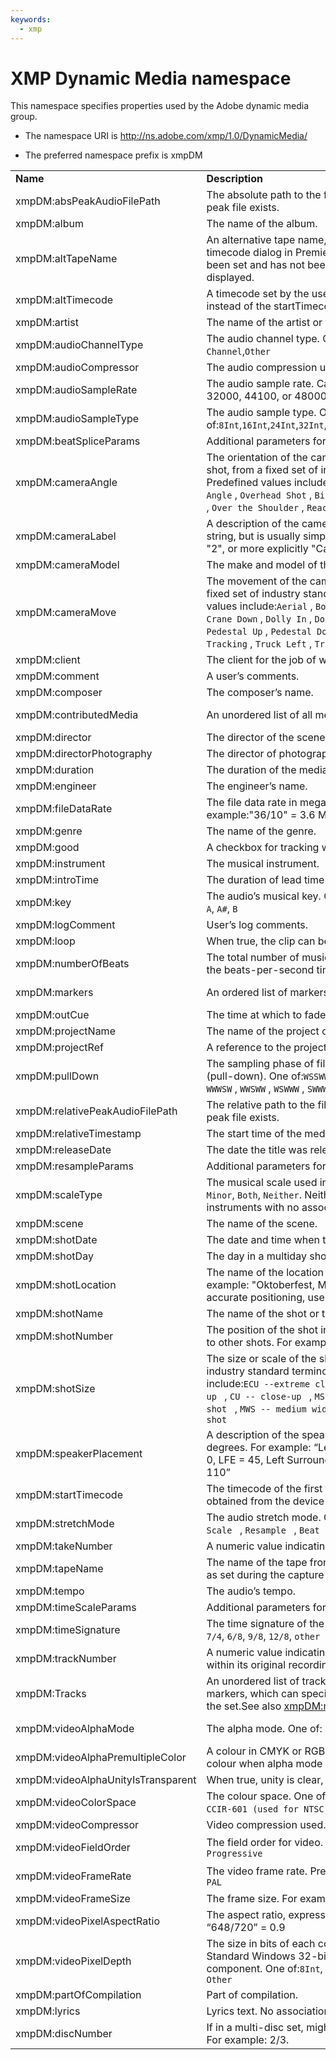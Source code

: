 ```yaml
---
keywords:
  - xmp
---
```


# XMP Dynamic Media namespace

This namespace specifies properties used by the Adobe dynamic media group.

- The namespace URI is http://ns.adobe.com/xmp/1.0/DynamicMedia/

- The preferred namespace prefix is xmpDM

|    |           |    |
|----|-----------|----|
|**Name**|**Description**|**Type**|
|xmpDM:absPeakAudioFilePath|The absolute path to the file’s peak audio file. If empty, no peak file exists.  |[URI](./XMPDataTypes/CoreProperties.md#uri)|
|xmpDM:album|The name of the album.  |[Text](./XMPDataTypes/CoreProperties.md#text)|
|xmpDM:altTapeName|An alternative tape name, set via the project window or timecode dialog in Premiere. If an alternative name has been set and has not been reverted, that name is displayed.  |[Text](./XMPDataTypes/CoreProperties.md#text)|
|xmpDM:altTimecode|A timecode set by the user. When specified, it is used instead of the startTimecode.  |[Timecode](./XMPDataTypes/Timecode.md)|
|xmpDM:artist|The name of the artist or artists.  |[Text](./XMPDataTypes/CoreProperties.md#text)|
|xmpDM:audioChannelType|The audio channel type. One of:`Mono`,`Stereo`,`5.1`,`7.1`,`16 Channel`,`Other`|Closed Choice of [Text](./XMPDataTypes/CoreProperties.md#text)|
|xmpDM:audioCompressor|The audio compression used. For example, MP3.  |[Text](./XMPDataTypes/CoreProperties.md#text)|
|xmpDM:audioSampleRate|The audio sample rate. Can be any value, but commonly 32000, 44100, or 48000.  |[Integer](./XMPDataTypes/CoreProperties.md#integer)|
|xmpDM:audioSampleType|The audio sample type. One of:`8Int`,`16Int`,`24Int`,`32Int`,`32Float`,`Compressed`,`Packed`,`Other`|Closed Choice of [Text](./XMPDataTypes/CoreProperties.md#text)|
|xmpDM:beatSpliceParams|Additional parameters for Beat Splice stretch mode.  |[beatSpliceStretch](./XMPDataTypes/beatSpliceStretch.md)|
|xmpDM:cameraAngle|The orientation of the camera to the subject in a static shot, from a fixed set of industry standard terminology. Predefined values include: `Low Angle` , `Eye Level` , `High Angle` , `Overhead Shot` , `Birds Eye Shot` , `Dutch Angle` , `POV` , `Over the Shoulder` , `Reaction Shot`  |Open Choice of [Text](./XMPDataTypes/CoreProperties.md#text)|
|xmpDM:cameraLabel|A description of the camera used for a shoot. Can be any string, but is usually simply a number, for example "1", "2", or more explicitly "Camera 1"  |[Text](./XMPDataTypes/CoreProperties.md#text)|
|xmpDM:cameraModel|The make and model of the camera used for a shoot.  |[Text](./XMPDataTypes/CoreProperties.md#text)|
|xmpDM:cameraMove|The movement of the camera during the shot, from a fixed set of industry standard terminology. Predefined values include:`Aerial` , `Boom Up` , `Boom Down` , `Crane Up` , `Crane Down` , `Dolly In` , `Dolly Out` , `Pan Left` , `Pan Right` , `Pedestal Up` , `Pedestal Down` , `Tilt Up` , `Tilt Down` , `Tracking` , `Truck Left` , `Truck Right` , `Zoom In` , `Zoom Out`|Open Choice of [Text](./XMPDataTypes/CoreProperties.md#text)|
|xmpDM:client|The client for the job of which this shot or take is a part.  |[Text](./XMPDataTypes/CoreProperties.md#text)|
|xmpDM:comment|A user’s comments.  |[Text](./XMPDataTypes/CoreProperties.md#text)|
|xmpDM:composer|The composer’s name.  |[Text](./XMPDataTypes/CoreProperties.md#text)|
|xmpDM:contributedMedia|An unordered list of all media used to create this media.  |Unordered array of [Media](./XMPDataTypes/Media.md)|
|xmpDM:director|The director of the scene.  |[Text](./XMPDataTypes/CoreProperties.md#text)|
|xmpDM:directorPhotography|The director of photography for the scene.  |[Text](./XMPDataTypes/CoreProperties.md#text)|
|xmpDM:duration|The duration of the media file.  |[Time](./XMPDataTypes/Time.md)|
|xmpDM:engineer|The engineer’s name.  |[Text](./XMPDataTypes/CoreProperties.md#text)|
|xmpDM:fileDataRate|The file data rate in megabytes per second. For example:"36/10" = 3.6 MB/sec  |[Rational](./XMPDataTypes/CoreProperties.md#rational)|
|xmpDM:genre|The name of the genre.  |[Text](./XMPDataTypes/CoreProperties.md#text)|
|xmpDM:good|A checkbox for tracking whether a shot is a keeper.  |[Boolean](./XMPDataTypes/CoreProperties.md#boolean)|
|xmpDM:instrument|The musical instrument.  |[Text](./XMPDataTypes/CoreProperties.md#text)|
|xmpDM:introTime|The duration of lead time for queuing music.  |[Time](./XMPDataTypes/Time.md)|
|xmpDM:key|The audio’s musical key. One of:`C`, `C#`, `D`, `D#`, `E`, `F`, `F#`, `G`, `G#`, `A`, `A#`, `B`  |Closed Choice of [Text](./XMPDataTypes/CoreProperties.md#text)|
|xmpDM:logComment|User’s log comments.  |[Text](./XMPDataTypes/CoreProperties.md#text)|
|xmpDM:loop|When true, the clip can be looped seamlessly.  |[Boolean](./XMPDataTypes/CoreProperties.md#boolean)|
|xmpDM:numberOfBeats|The total number of musical beats in a clip; for example, the beats-per-second times the duration in seconds.  |[Real](./XMPDataTypes/CoreProperties.md#real)|
|xmpDM:markers|An ordered list of markers. See also [xmpDM:Tracks](./XMPDataTypes/Track.md).  |Ordered array of [Marker](./XMPDataTypes/Marker.md)|
|xmpDM:outCue|The time at which to fade out.  |[Time](./XMPDataTypes/Time.md)|
|xmpDM:projectName|The name of the project of which this file is a part.  |[Text](./XMPDataTypes/CoreProperties.md#text)|
|xmpDM:projectRef|A reference to the project of which this file is a part.  |[ProjectLink](./XMPDataTypes/ProjectLink.md)|
|xmpDM:pullDown|The sampling phase of film to be converted to video (pull-down). One of:`WSSWW` , `SSWWW` , `SWWWS` , `WWWSS` , `WWSSW` , `WWWSW` , `WWSWW` , `WSWWW` , `SWWWW` , `WWWWS`  |Closed Choice of [Text](./XMPDataTypes/CoreProperties.md#text)|
|xmpDM:relativePeakAudioFilePath|The relative path to the file’s peak audio file. If empty, no peak file exists.  |[URI](./XMPDataTypes/CoreProperties.md#uri)|
|xmpDM:relativeTimestamp|The start time of the media inside the audio project.  |[Time](./XMPDataTypes/Time.md)|
|xmpDM:releaseDate|The date the title was released.  |[Date](./XMPDataTypes/CoreProperties.md#date)|
|xmpDM:resampleParams|Additional parameters for Resample stretch mode.  |[resampleStretch](./XMPDataTypes/resampleStretch.md)|
|xmpDM:scaleType|The musical scale used in the music. One of: `Major`, `Minor`, `Both`, `Neither`. Neither is most often used for instruments with no associated scale, such as drums.  |Closed Choice of [Text](./XMPDataTypes/CoreProperties.md#text)|
|xmpDM:scene|The name of the scene.  |[Text](./XMPDataTypes/CoreProperties.md#text)|
|xmpDM:shotDate|The date and time when the video was shot.  |[Date](./XMPDataTypes/CoreProperties.md#date)|
|xmpDM:shotDay|The day in a multiday shoot. For example: Day 2, Friday.  |[Text](./XMPDataTypes/CoreProperties.md#text)|
|xmpDM:shotLocation|The name of the location where the video was shot. For example: "Oktoberfest, Munich Germany". For more accurate positioning, use the Exif GPS values.  |[Text](./XMPDataTypes/CoreProperties.md#text)|
|xmpDM:shotName|The name of the shot or take.  |[Text](./XMPDataTypes/CoreProperties.md#text)|
|xmpDM:shotNumber|The position of the shot in a script or production, relative to other shots. For example: 1, 2, 1a, 1b, 1.1, 1.2.  |[Text](./XMPDataTypes/CoreProperties.md#text)|
|xmpDM:shotSize|The size or scale of the shot framing, from a fixed set of industry standard terminology. Predefined values include:`ECU --extreme close-up ` , `MCU -- medium close-up ` , `CU -- close-up ` , `MS -- medium shot ` , `WS -- wide shot ` , `MWS -- medium wide shot ` , `EWS -- extreme wide shot`  |Open Choice of [Text](./XMPDataTypes/CoreProperties.md#text)|
|xmpDM:speakerPlacement|A description of the speaker angles from centre front in degrees. For example: “Left = -30, Right = 30, Centre = 0, LFE = 45, Left Surround = -110, Right Surround = 110”  |[Text](./XMPDataTypes/CoreProperties.md#text)|
|xmpDM:startTimecode|The timecode of the first frame of video in the file, as obtained from the device control.  |[Timecode](./XMPDataTypes/Timecode.md)|
|xmpDM:stretchMode|The audio stretch mode. One of:`Fixed length, ` , `Time-Scale ` , `Resample ` , `Beat Splice  ` , `Hybrid`  |Closed Choice of [Text](./XMPDataTypes/CoreProperties.md#text)|
|xmpDM:takeNumber|A numeric value indicating the absolute number of a take.  |[Integer](./XMPDataTypes/CoreProperties.md#integer)|
|xmpDM:tapeName|The name of the tape from which the clip was captured, as set during the capture process.  |[Text](./XMPDataTypes/CoreProperties.md#text)|
|xmpDM:tempo|The audio’s tempo.  |[Real](./XMPDataTypes/CoreProperties.md#real)|
|xmpDM:timeScaleParams|Additional parameters for Time-Scale stretch mode.  |[timeScaleStretch](./XMPDataTypes/timeScaleStretch.md)|
|xmpDM:timeSignature|The time signature of the music. One of:`2/4`, `3/4`, `4/4`, `5/4`, `7/4`, `6/8`, `9/8`, `12/8`, `other`  |Closed Choice of [Text](./XMPDataTypes/CoreProperties.md#text)|
|xmpDM:trackNumber|A numeric value indicating the order of the audio file within its original recording.  |[Integer](./XMPDataTypes/CoreProperties.md#integer)|
|xmpDM:Tracks|An unordered list of tracks. A track is a named set of markers, which can specify a frame rate for all markers in the set.See also [xmpDM:markers](./XMPDataTypes/Marker.md).  |Unordered array of [Track](./XMPDataTypes/Track.md)|
|xmpDM:videoAlphaMode|The alpha mode. One of: straight, pre-multiplied , or none  |Closed Choice of [Text](./XMPDataTypes/CoreProperties.md#text)|
|xmpDM:videoAlphaPremultipleColor|A colour in CMYK or RGB to be used as the premultiple colour when alpha mode is premultiplied.  |[Colorants](./XMPDataTypes/Colorants.md)|
|xmpDM:videoAlphaUnityIsTransparent|When true, unity is clear, when false, it is opaque.  |[Boolean](./XMPDataTypes/CoreProperties.md#boolean)|
|xmpDM:videoColorSpace|The colour space. One of:`sRGB (used by Photoshop)`, `CCIR-601 (used for NTSC)`, `CCIR-709 (used for HD)`  |Closed Choice of [Text](./XMPDataTypes/CoreProperties.md#text)|
|xmpDM:videoCompressor|Video compression used. For example, jpeg.  |[Text](./XMPDataTypes/CoreProperties.md#text)|
|xmpDM:videoFieldOrder|The field order for video. One of:`Upper`, `Lower`, `Progressive`  |Closed Choice of [Text](./XMPDataTypes/CoreProperties.md#text)|
|xmpDM:videoFrameRate|The video frame rate. Predefined values include:`24`, `NTSC`, `PAL`  |Open Choice of [Text](./XMPDataTypes/CoreProperties.md#text)|
|xmpDM:videoFrameSize|The frame size. For example: w:720, h: 480, unit:pixels  |[Dimensions](./XMPDataTypes/Dimensions.md)|
|xmpDM:videoPixelAspectRatio|The aspect ratio, expressed as wd/ht. For example: “648/720” = 0.9  |[Rational](./XMPDataTypes/CoreProperties.md#rational)|
|xmpDM:videoPixelDepth|The size in bits of each colour component of a pixel. Standard Windows 32-bit pixels have 8 bits per component. One of:`8Int`, `16Int`, `24Int`, `32Int`, `32Float`, `Other`|Closed Choice of [Text](./XMPDataTypes/CoreProperties.md#text)|
|xmpDM:partOfCompilation|Part of compilation.|[Boolean](./XMPDataTypes/CoreProperties.md#boolean)|
|xmpDM:lyrics|Lyrics text. No association with timecode.|[Text](./XMPDataTypes/CoreProperties.md#text)|
|xmpDM:discNumber|If in a multi-disc set, might contain total number of discs. For example: 2/3.|[Text](./XMPDataTypes/CoreProperties.md#text)|
